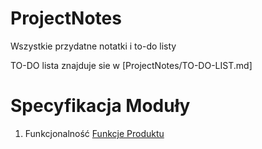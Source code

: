 # ProjectNotes
Wszystkie przydatne notatki i to-do listy 


TO-DO lista znajduje sie w [ProjectNotes/TO-DO-LIST.md]

# Specyfikacja Moduły
1. Funkcjonalność [Funkcje Produktu](Funkcje_Specyfikacja)
